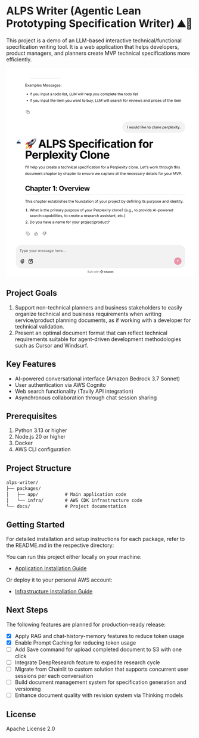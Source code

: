 # ALPS Writer (Agentic Lean Prototyping Specification Writer) ⛰️📝

This project is a demo of an LLM-based interactive technical/functional specification writing tool. It is a web application that helps developers, product managers, and planners create MVP technical specifications more efficiently.

![screenshot](/docs/screenshot.png)

## Project Goals

1. Support non-technical planners and business stakeholders to easily organize technical and business requirements when writing service/product planning documents, as if working with a developer for technical validation.
2. Present an optimal document format that can reflect technical requirements suitable for agent-driven development methodologies such as Cursor and Windsurf.

## Key Features

- AI-powered conversational interface (Amazon Bedrock 3.7 Sonnet)
- User authentication via AWS Cognito
- Web search functionality (Tavily API integration)
- Asynchronous collaboration through chat session sharing

## Prerequisites

1. Python 3.13 or higher
2. Node.js 20 or higher
3. Docker
4. AWS CLI configuration

## Project Structure

```
alps-writer/
├── packages/
│   ├── app/          # Main application code
│   └── infra/        # AWS CDK infrastructure code
└── docs/             # Project documentation
```

## Getting Started

For detailed installation and setup instructions for each package, refer to the README.md in the respective directory:

You can run this project either locally on your machine:

- [Application Installation Guide](packages/app/README.md)

Or deploy it to your personal AWS account:

- [Infrastructure Installation Guide](packages/infra/README.md)

## Next Steps

The following features are planned for production-ready release:

- [x] Apply RAG and chat-history-memory features to reduce token usage
- [x] Enable Prompt Caching for reducing token usage
- [ ] Add Save command for upload completed document to S3 with one click
- [ ] Integrate DeepResearch feature to expedite research cycle
- [ ] Migrate from Chainlit to custom solution that supports concurrent user sessions per each conversation
- [ ] Build document management system for specification generation and versioning
- [ ] Enhance document quality with revision system via Thinking models

## License

Apache License 2.0
